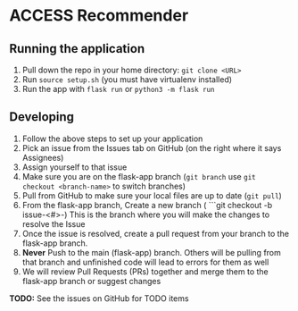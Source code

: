 # ACCESS Recommender
## Running the application
1. Pull down the repo in your home directory: ```git clone <URL>```
2. Run ```source setup.sh``` (you must have virtualenv installed)
3. Run the app with  ```flask run``` or ```python3 -m flask run```

## Developing
1. Follow the above steps to set up your application
2. Pick an issue from the Issues tab on GitHub (on the right where it says Assignees)
3. Assign yourself to that issue
4. Make sure you are on the flask-app branch (```git branch``` use ```git checkout <branch-name>``` to switch branches)
5. Pull from GitHub to make sure your local files are up to date (```git pull```)
6. From the flask-app branch, Create a new branch ( ```git checkout -b issue-<#>-<descriptor>)
    This is the branch where you will make the changes to resolve the Issue
4. Once the issue is resolved, create a pull request from your branch to the flask-app branch.
8. **Never** Push to the main (flask-app) branch. Others will be pulling from that branch and unfinished
    code will lead to errors for them as well
9. We will review Pull Requests (PRs) together and merge them to the flask-app branch or suggest changes

**TODO:**
See the issues on GitHub for TODO items
